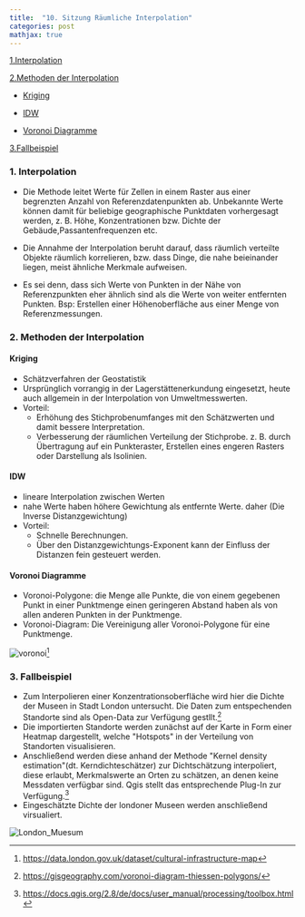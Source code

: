 ```yaml
---
title:  "10. Sitzung Räumliche Interpolation"
categories: post
mathjax: true
---
```


[1.Interpolation](#1-interpolation)

[2.Methoden der Interpolation](#2-methoden-der-interpolation)

   - [Kriging](#kriging)
  
   - [IDW](#idw)
   
   - [Voronoi Diagramme](#voronoi-diagramme)

[3.Fallbeispiel](#2-fallbeispiel)

### 1. Interpolation 

* Die Methode leitet Werte für Zellen in einem Raster aus einer begrenzten Anzahl von Referenzdatenpunkten ab. 
Unbekannte Werte können damit für beliebige geographische Punktdaten vorhergesagt werden, 
z. B. Höhe, Konzentrationen bzw. Dichte der Gebäude,Passantenfrequenzen etc. 

* Die Annahme der Interpolation beruht darauf, dass räumlich verteilte Objekte räumlich korrelieren, 
bzw. dass Dinge, die nahe beieinander liegen, meist ähnliche Merkmale aufweisen. 

* Es sei denn, dass sich Werte von Punkten in der Nähe von Referenzpunkten eher ähnlich sind als die Werte von weiter entfernten Punkten. 
Bsp: Erstellen einer Höhenoberfläche aus einer Menge von Referenzmessungen. 


### 2. Methoden der Interpolation 

#### Kriging 
* Schätzverfahren der Geostatistik
* Ursprünglich vorrangig in der Lagerstättenerkundung eingesetzt, heute auch allgemein in der Interpolation von Umweltmesswerten. 
* Vorteil:   
    - Erhöhung des Stichprobenumfanges mit den Schätzwerten und damit bessere Interpretation.  
    - Verbesserung der räumlichen Verteilung der Stichprobe. 
    z. B. durch Übertragung auf ein Punkteraster, Erstellen eines engeren Rasters oder Darstellung als Isolinien. 
    
####  IDW 
* lineare Interpolation zwischen Werten
* nahe Werte haben höhere Gewichtung als entfernte Werte. daher (Die Inverse Distanzgewichtung)
* Vorteil: 
    - Schnelle Berechnungen. 
    - Über den Distanzgewichtungs-Exponent kann der Einfluss der Distanzen fein gesteuert werden.

#### Voronoi Diagramme
* Voronoi-Polygone: die Menge alle Punkte, die von einem gegebenen Punkt in einer Punktmenge einen geringeren Abstand haben 
als von allen anderen Punkten in der Punktmenge. 
* Voronoi-Diagram: Die Vereinigung aller Voronoi-Polygone für eine Punktmenge.

![voronoi](https://github.com/Monsieur-Park/monsieur-park.github.io/blob/master/_Images/Voronoi-Diagram.png?raw=true)[^1]

### 3. Fallbeispiel

* Zum Interpolieren einer Konzentrationsoberfläche wird hier die Dichte der Museen in Stadt London untersucht. 
Die Daten zum entspechenden Standorte sind als Open-Data zur Verfügung gestllt.[^2] 
* Die importierten Standorte werden zunächst auf der Karte in Form einer Heatmap dargestellt, welche "Hotspots" 
in der Verteilung von Standorten visualisieren. 
* Anschließend werden diese anhand der Methode "Kernel density estimation"(dt. Kerndichteschätzer) zur Dichtschätzung 
interpoliert, diese erlaubt, Merkmalswerte an Orten zu schätzen, an denen keine Messdaten verfügbar sind. 
Qgis stellt das entsprechende Plug-In zur Verfügung.[^3]
* Eingeschätzte Dichte der londoner Museen werden anschließend virsualiert. 


![London_Muesum](https://github.com/Monsieur-Park/monsieur-park.github.io/blob/master/_Images/Museum_London.png?raw=true)


[^1]:https://data.london.gov.uk/dataset/cultural-infrastructure-map

[^2]:https://gisgeography.com/voronoi-diagram-thiessen-polygons/

[^3]: https://docs.qgis.org/2.8/de/docs/user_manual/processing/toolbox.html
